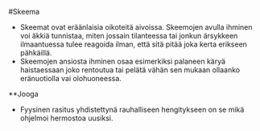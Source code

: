 #Skeema

- Skeemat ovat eräänlaisia oikoteitä aivoissa. Skeemojen avulla ihminen voi äkkiä tunnistaa, miten jossain tilanteessa tai jonkun ärsykkeen ilmaantuessa tulee reagoida ilman, että sitä pitää joka kerta erikseen pähkäillä.
- Skeemojen ansiosta ihminen osaa esimerkiksi palaneen käryä haistaessaan joko rentoutua tai pelätä vähän sen mukaan ollaanko eränuotiolla vai olohuoneessa.

**Jooga
- Fyysinen rasitus yhdistettynä rauhalliseen hengitykseen on se mikä ohjelmoi hermostoa uusiksi.
